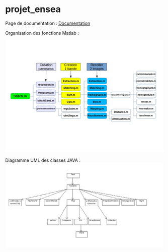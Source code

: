 projet_ensea
============

Page de documentation : [Documentation]

[Documentation]:http://benoitfragit.github.io/projet_ensea/ "Documentation"

Organisation des fonctions Matlab :

![DiagramMatlab](resources/Documentation/docMatlab/schemaMATLAB.jpg)

Diagramme UML des classes JAVA :
![DiagramUML](resources/Documentation/docJava/Diagrammeclasses.png)



